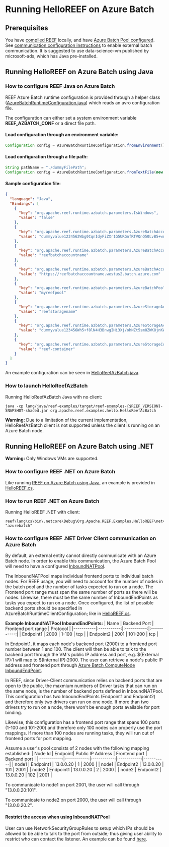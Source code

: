 # Running HelloREEF on Azure Batch

## Prerequisites

You have [compiled REEF](https://cwiki.apache.org/confluence/display/REEF/Building+REEF) locally, and have [Azure Batch Pool configured](https://docs.microsoft.com/en-us/azure/batch/quick-create-portal#create-a-pool-of-compute-nodes). See [communication configuration instructions](#How-to-configure-REEF-.NET-Driver-Client-communication-on-Azure-Batch) to enable external batch communication. It is suggested to use data-science-vm published by microsoft-ads, which has Java pre-installed.

## Running HelloREEF on Azure Batch using Java

### How to configure REEF Java on Azure Batch

REEF Azure Batch runtime configuration is provided through a helper class ([AzureBatchRuntimeConfiguration.java](https://github.com/apache/reef/blob/master/lang/java/reef-runtime-azbatch/src/main/java/org/apache/reef/runtime/azbatch/client/AzureBatchRuntimeConfiguration.java)) which reads an avro configuration file.

The configuration can either set a system environment variable **REEF_AZBATCH_CONF** or a direct file path.

#### Load configuration through an environment variable:
```java
Configuration config = AzureBatchRuntimeConfiguration.fromEnvironment();
```

#### Load configuration through a file path:
```java
String pathName = "./dummyFilePath";
Configuration config = AzureBatchRuntimeConfiguration.fromTextFile(new File(pathName));
```

#### Sample configuration file:

```json
{
  "language": "Java",
  "Bindings": [
    {
      "key": "org.apache.reef.runtime.azbatch.parameters.IsWindows",
      "value": "false"
    },
    {
      "key": "org.apache.reef.runtime.azbatch.parameters.AzureBatchAccountKey",
      "value": "dummyvalue1234562Wbg0CqnIdyFiZXr1G5URGnfRTVQnQ50LvB5+wnrr5ERS87TH/8K93ViZn/qfH0SGH4DKQ=="
    },
    {
      "key": "org.apache.reef.runtime.azbatch.parameters.AzureBatchAccountName",
      "value": "reefbatchaccountname"
    },
    {
      "key": "org.apache.reef.runtime.azbatch.parameters.AzureBatchAccountUri",
      "value": "https://reefbatchaccountname.westus2.batch.azure.com"
    },
    {
      "key": "org.apache.reef.runtime.azbatch.parameters.AzureBatchPoolId",
      "value": "myreefpool"
    },
    {
      "key": "org.apache.reef.runtime.azbatch.parameters.AzureStorageAccountName",
      "value": "reefstoragename"
    },
    {
      "key": "org.apache.reef.runtime.azbatch.parameters.AzureStorageAccountKey",
      "value": "dummyvalue123456Wh5+f8lN4H3BnwgIHi3Xj/ohNZt5sm8ZWK8jnKWWKD2r9WeBw8Yad5CGjyd7s9lSY01RDw=="
    },
    {
      "key": "org.apache.reef.runtime.azbatch.parameters.AzureStorageContainerName",
      "value": "reef-container"
    }
  ]
}
```

An example configuration can be seen in [HelloReefAzBatch.java](https://github.com/apache/reef/blob/master/lang/java/reef-examples/src/main/java/org/apache/reef/examples/hello/HelloReefAzBatch.java).

### How to launch HelloReefAzBatch

Running HelloReefAzBatch Java with no client:

```shell
java -cp lang/java/reef-examples/target/reef-examples-{$REEF_VERSION}-SNAPSHOT-shaded.jar org.apache.reef.examples.hello.HelloReefAzBatch
```

**Warning:** Due to a limitation of the current implementation, HelloReefAzBatch client is not supported unless the client is running on an Azure Batch node.

## Running HelloREEF on Azure Batch using .NET

**Warning:** Only Windows VMs are supported.

### How to configure REEF .NET on Azure Batch

Like running [REEF on Azure Batch using Java](#How-to-configure-REEF-Java-on-Azure-Batch), an example is provided in [HelloREEF.cs](https://github.com/homezcx/reef/blob/master/lang/cs/Org.Apache.REEF.Examples.HelloREEF/HelloREEF.cs).

### How to run REEF .NET on Azure Batch

Running HelloREEF .NET with client:

```shell
reef\lang\cs\bin\.netcore\Debug\Org.Apache.REEF.Examples.HelloREEF\net461>Org.Apache.REEF.Examples.HelloREEF.exe "azurebatch"
```

### How to configure REEF .NET Driver Client communication on Azure Batch

By default, an external entity cannot directly communicate with an Azure Batch node. In order to enable this communication, the Azure Batch Pool will need to have a configured [InboundNATPool](https://docs.microsoft.com/en-us/rest/api/batchservice/pool/add#inboundnatpool). 

The InboundNATPool maps individual frontend ports to individual batch nodes. For REEF usage, you will need to account for the number of nodes in the batch pool and the number of tasks expected to run on a node. The Frontend port range must span the same number of ports as there will be nodes. Likewise, there must be the same number of InboundEndPoints as tasks you expect to run on a node. Once configured, the list of possible backend ports should be specified in AzureBatchRuntimeClientConfiguration; like in [HelloREEF.cs](https://github.com/homezcx/reef/blob/master/lang/cs/Org.Apache.REEF.Examples.HelloREEF/HelloREEF.cs).

**Example InboundNATPool InboundEndPoints:**
| Name | Backend Port | Frontend port range | Protocol |
|-----------|:-----------:|:-----------:|:-----------:|
| Endpoint1 | 2000 |  1-100 |  tcp |
| Endpoint2 | 2001 |  101-200 |  tcp |

In Endpoint1, it maps each node's backend port (2000) to a frontend port number between 1 and 100. The client will then be able to talk to the backend port through the VM's public IP address and port, e.g. $(External IP):1 will map to $(Internal IP):2000. The user can retrieve a node's public IP address and frontend port through [Azure Batch ComputeNode InboundEndPoint](https://docs.microsoft.com/en-us/rest/api/batchservice/computenode/get#inboundendpoint).

In REEF, since Driver-Client communication relies on backend ports that are open to the public, the maxmium numbers of Driver tasks that can run on the same node, is the number of backend ports defined in InboundNATPool. This configuration has two InboundEndPoints (Endpoint1 and Endpoint2) and therefore only two drivers can run on one node. If more than two drivers try to run on a node, there won't be enough ports available for port binding. 

Likewise, this configuration has a frontend port range that spans 100 ports (1-100 and 101-200) and therefore only 100 nodes can properly use the port mappings. If more than 100 nodes are running tasks, they will run out of frontend ports for port mapping.

Assume a user's pool consists of 2 nodes with the following mapping established:
| Node Id | Endpoint| Public IP Address | Frontend port | Backend port |
|:-----------:|:-----------:|:-----------:|:-----------:|-----------|
| node1 | Endpoint1 | 13.0.0.20 | 1 | 2000 |
| node1 | Endpoint2 | 13.0.0.20 | 101 | 2001 |
| node2 | Endpoint1 | 13.0.0.20 | 2 | 2000 |
| node2 | Endpoint2 | 13.0.0.20 | 102 | 2001 |

To communicate to node1 on port 2001, the user will call through "13.0.0.20:101".

To communicate to node2 on port 2000, the user will call through "13.0.0.20.2".

#### Restrict the access when using InboundNATPool

User can use NetworkSecurityGroupRules to setup which IPs should be allowed to be able to talk to the port from outside; thus giving user ability to restrict who can contact the listener. An example can be found [here](https://docs.microsoft.com/en-us/azure/batch/pool-endpoint-configuration).
